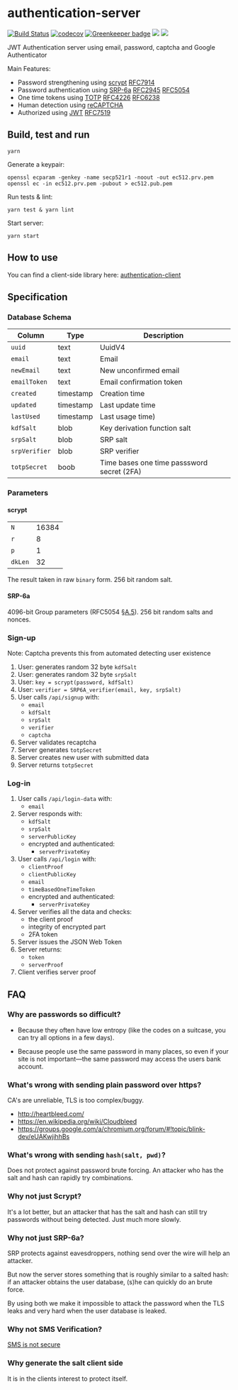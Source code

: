 # authentication-server
[![Build Status](https://travis-ci.org/Neufund/authentication-server.svg)](https://travis-ci.org/Neufund/authentication-server)  [![codecov](https://codecov.io/gh/Neufund/authentication-server/branch/master/graph/badge.svg)](https://codecov.io/gh/Neufund/authentication-server)  [![Greenkeeper badge](https://badges.greenkeeper.io/Neufund/authentication-server.svg)](https://greenkeeper.io/)  [![](https://images.microbadger.com/badges/image/neufund/authentication-server.svg)](https://microbadger.com/images/neufund/authentication-server)  [![](https://images.microbadger.com/badges/version/neufund/authentication-server.svg)](https://microbadger.com/images/neufund/authentication-server)

JWT Authentication server using email, password, captcha and Google Authenticator

Main Features:

* Password strengthening using [scrypt][7] [RFC7914][5]
* Password authentication using [SRP-6a][1] [RFC2945][6] [RFC5054][2]
* One time tokens using [TOTP][11] [RFC4226][8] [RFC6238][3]
* Human detection using [reCAPTCHA][4]
* Authorized using [JWT][9] [RFC7519][10]

[1]: http://srp.stanford.edu/
[2]: https://tools.ietf.org/html/rfc5054
[3]: https://www.ietf.org/rfc/rfc6238.txt
[4]: https://developers.google.com/recaptcha/intro
[5]: https://tools.ietf.org/html/rfc7914
[6]: https://tools.ietf.org/html/rfc2945
[7]: https://www.tarsnap.com/scrypt.html
[8]: https://tools.ietf.org/html/rfc4226
[9]: https://jwt.io/
[10]: https://tools.ietf.org/html/rfc7519
[11]: https://en.wikipedia.org/wiki/Time-based_One-time_Password_Algorithm

## Build, test and run

```
yarn
```

Generate a keypair:
```
openssl ecparam -genkey -name secp521r1 -noout -out ec512.prv.pem
openssl ec -in ec512.prv.pem -pubout > ec512.pub.pem
```

Run tests & lint:
```
yarn test & yarn lint
```

Start server:
```
yarn start
```

## How to use

You can find a client-side library here: [authentication-client](https://github.com/Neufund/authentication-client)


## Specification

### Database Schema

|        Column           |   Type    |                      Description           |
|-------------------------|-----------|--------------------------------------------|
| `uuid`                  | text      | UuidV4                                     |
| `email`                 | text      | Email                                      |
| `newEmail`              | text      | New unconfirmed email                      |
| `emailToken`            | text      | Email confirmation token                   |
| `created`               | timestamp | Creation time                              |
| `updated`               | timestamp | Last update time                           |
| `lastUsed`              | timestamp | Last usage time)                           |
| `kdfSalt`               | blob      | Key derivation function salt               |
| `srpSalt`               | blob      | SRP salt                                   |
| `srpVerifier`           | blob      | SRP verifier                               |
| `totpSecret`            | boob      | Time bases one time passsword secret (2FA) |

### Parameters

#### scrypt

|         |       |
|---------|-------|
| `N`     | 16384 |
| `r`     |     8 |
| `p`     |     1 |
| `dkLen` |    32 |

The result taken in raw `binary` form. 256 bit random salt.

#### SRP-6a

4096-bit Group parameters (RFC5054 [§A.5][rfc5054-18]). 256 bit random salts and nonces.

[rfc5054-18]: https://tools.ietf.org/html/rfc5054#page-18

### Sign-up

Note: Captcha prevents this from automated detecting user existence


1. User: generates random 32 byte `kdfSalt`
2. User: generates random 32 byte `srpSalt`
3. User: `key = scrypt(password, kdfSalt)`
4. User: `verifier = SRP6A_verifier(email, key, srpSalt)`
5. User calls `/api/signup` with:
    * `email`
    * `kdfSalt`
    * `srpSalt`
    * `verifier`
    * `captcha`
6. Server validates recaptcha
7. Server generates `totpSecret`
8. Server creates new user with submitted data
9. Server returns `totpSecret`

### Log-in

1. User calls `/api/login-data` with:
    * `email`
2. Server responds with:
    * `kdfSalt`
    * `srpSalt`
    * `serverPublicKey`
    * encrypted and authenticated:
        * `serverPrivateKey`
3. User calls `/api/login` with:
    * `clientProof`
    * `clientPublicKey`
    * `email`
    * `timeBasedOneTimeToken`
    * encrypted and authenticated:
        * `serverPrivateKey`
4. Server verifies all the data and checks:
    * the client proof
    * integrity of encrypted part
    * 2FA token
5. Server issues the JSON Web Token
6. Server returns:
    * `token`
    * `serverProof`
7. Client verifies server proof

## FAQ

### Why are passwords so difficult?

* Because they often have low entropy (like the codes on a suitcase, you can try all options in a few days).

* Because people use the same password in many places, so even if your site is not important—the same password may access the users bank account.

### What's wrong with sending plain password over https?

CA's are unreliable, TLS is too complex/buggy.

* http://heartbleed.com/
* https://en.wikipedia.org/wiki/Cloudbleed
* https://groups.google.com/a/chromium.org/forum/#!topic/blink-dev/eUAKwjihhBs

### What's wrong with sending `hash(salt, pwd)`?

Does not protect against password brute forcing. An attacker who has the salt and hash can rapidly try combinations.

### Why not just Scrypt?

It's a lot better, but an attacker that has the salt and hash can still try passwords without being detected. Just much more slowly.

### Why not just SRP-6a?

SRP protects against eavesdroppers, nothing send over the wire will help an attacker.

But now the server stores something that is roughly similar to a salted hash: if an attacker obtains the user database, (s)he can quickly do an brute force.

By using both we make it impossible to attack the password when the TLS leaks and very hard when the user database is leaked.

### Why not SMS Verification?

[SMS is not secure][kraken-sms]

[kraken-sms]: http://blog.kraken.com/post/153209105847/security-advisory-mobile-phones

### Why generate the salt client side

It is in the clients interest to protect itself.
